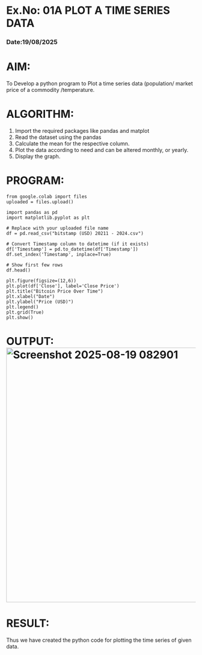 # Ex.No: 01A PLOT A TIME SERIES DATA
###  Date:19/08/2025 

# AIM:
To Develop a python program to Plot a time series data (population/ market price of a commodity
/temperature.
# ALGORITHM:
1. Import the required packages like pandas and matplot
2. Read the dataset using the pandas
3. Calculate the mean for the respective column.
4. Plot the data according to need and can be altered monthly, or yearly.
5. Display the graph.
# PROGRAM:
```
from google.colab import files
uploaded = files.upload()

import pandas as pd
import matplotlib.pyplot as plt

# Replace with your uploaded file name
df = pd.read_csv("bitstamp (USD) 20211 - 2024.csv")

# Convert Timestamp column to datetime (if it exists)
df['Timestamp'] = pd.to_datetime(df['Timestamp'])
df.set_index('Timestamp', inplace=True)

# Show first few rows
df.head()

plt.figure(figsize=(12,6))
plt.plot(df['Close'], label='Close Price')
plt.title("Bitcoin Price Over Time")
plt.xlabel("Date")
plt.ylabel("Price (USD)")
plt.legend()
plt.grid(True)
plt.show()
```










# OUTPUT:<img width="1300" height="678" alt="Screenshot 2025-08-19 082901" src="https://github.com/user-attachments/assets/ae2a701e-5c9a-4b34-b5d7-7b6d7b6f0fd1" />







# RESULT:
Thus we have created the python code for plotting the time series of given data.
